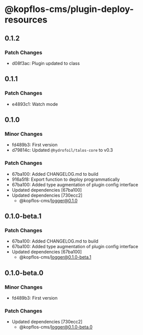 # @kopflos-cms/plugin-deploy-resources

## 0.1.2

### Patch Changes

- d08f3ac: Plugin updated to class

## 0.1.1

### Patch Changes

- e4893c1: Watch mode

## 0.1.0

### Minor Changes

- fd489b3: First version
- d79814c: Updated `@hydrofoil/talos-core` to v0.3

### Patch Changes

- 67ba100: Added CHANGELOG.md to build
- 916a5f8: Export function to deploy programmatically
- 67ba100: Added type augmentation of plugin config interface
- Updated dependencies [67ba100]
- Updated dependencies [730ecc2]
  - @kopflos-cms/logger@0.1.0

## 0.1.0-beta.1

### Patch Changes

- 67ba100: Added CHANGELOG.md to build
- 67ba100: Added type augmentation of plugin config interface
- Updated dependencies [67ba100]
  - @kopflos-cms/logger@0.1.0-beta.1

## 0.1.0-beta.0

### Minor Changes

- fd489b3: First version

### Patch Changes

- Updated dependencies [730ecc2]
  - @kopflos-cms/logger@0.1.0-beta.0
